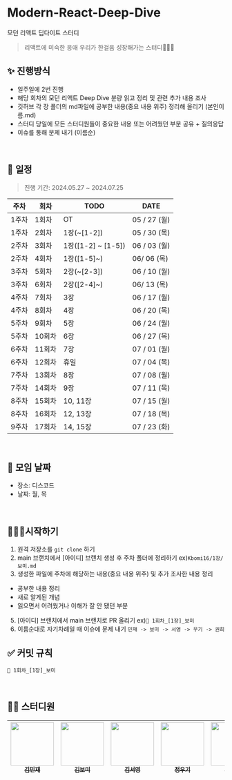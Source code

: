 # Modern-React-Deep-Dive

모던 리액트 딥다이트 스터디

> 리액트에 미숙한 응애 우리가 한걸음 성장해가는 스터디🏃🏻‍♀️

## ✨ 진행방식

- 일주일에 2번 진행
- 해당 회차의 모던 리액트 Deep Dive 분량 읽고 정리 및 관련 추가 내용 조사
- 깃허브 각 장 폴더의 md파일에 공부한 내용(중요 내용 위주) 정리해 올리기 (본인이름.md)
- 스터디 당일에 모든 스터디원들이 중요한 내용 또는 어려웠던 부분 공유 + 질의응답
- 이슈를 통해 문제 내기 (이름순)

<br />

## 📅 일정

> 진행 기간: 2024.05.27 ~ 2024.07.25

| 주차  | 회차   | TODO               | DATE         |
| ----- | ------ | ------------------ | ------------ |
| 1주차 | 1회차  | OT                 | 05 / 27 (월) |
| 1주차 | 2회차  | 1장(~[1-2])        | 05 / 30 (목) |
| 2주차 | 3회차  | 1장([1-2] ~ [1-5]) | 06 / 03 (월) |
| 2주차 | 4회차  | 1장([1-5]~)        | 06/ 06 (목)  |
| 3주차 | 5회차  | 2장(~[2-3])        | 06 / 10 (월) |
| 3주차 | 6회차  | 2장([2-4]~)        | 06/ 13 (목)  |
| 4주차 | 7회차  | 3장                | 06 / 17 (월) |
| 4주차 | 8회차  | 4장                | 06 / 20 (목) |
| 5주차 | 9회차  | 5장                | 06 / 24 (월) |
| 5주차 | 10회차 | 6장                | 06 / 27 (목) |
| 6주차 | 11회차 | 7장                | 07 / 01 (월) |
| 6주차 | 12회차 | 휴일               | 07 / 04 (목) |
| 7주차 | 13회차 | 8장                | 07 / 08 (월) |
| 7주차 | 14회차 | 9장                | 07 / 11 (목) |
| 8주차 | 15회차 | 10, 11장           | 07 / 15 (월) |
| 8주차 | 16회차 | 12, 13장           | 07 / 18 (목) |
| 9주차 | 17회차 | 14, 15장           | 07 / 23 (화) |

<br />

## 📌 모임 날짜

- 장소: 디스코드
- 날짜: 월, 목

<br />

## 🏃🏻‍♀️시작하기

1. 원격 저장소를 `git clone` 하기
2. main 브랜치에서 [아이디] 브랜치 생성 후 주차 폴더에 정리하기 ex)`Kbomi16/1장/보미.md`
3. 생성한 파일에 주차에 해당하는 내용(중요 내용 위주) 및 추가 조사한 내용 정리

- 공부한 내용 정리
- 새로 알게된 개념
- 읽으면서 어려웠거나 이해가 잘 안 됐던 부분

5. [아이디] 브랜치에서 main 브랜치로 PR 올리기 ex)`📝 1회차_[1장]_보미`
6. 이름순대로 자기차례일 때 이슈에 문제 내기 `민재 -> 보미 -> 서영 -> 우기 -> 권희`

## ✅ 커밋 규칙

```
📝 1회차_[1장]_보미
```

<br />

## 🧑‍💻 스터디원

| [<img src="https://avatars.githubusercontent.com/u/162538553?v=4" height="100px" width="100px"/><br /><sub>김민재</sub>](https://github.com/PixeIDark) | [<img src="https://avatars.githubusercontent.com/u/88658551?v=4" height="100px" width="100px"/><br /><sub>김보미</sub>](https://github.com/Kbomi16) | [<img src="https://avatars.githubusercontent.com/u/135966211?v=4" height="100px" width="100px"/><br /><sub>김서영</sub>](https://github.com/ssseeo0) | [<img src="https://avatars.githubusercontent.com/u/113000290?v=4" height="100px" width="100px"/><br /><sub>정우기</sub>](https://github.com/WooGi1020) | [<img src="https://avatars.githubusercontent.com/u/102004889?v=4" height="100px" width="100px"/><br /><sub>천권희</sub>](https://github.com/alexgoni) |
| :----------------------------------------------------------------------------------------------------------------------------------------------------: | :-------------------------------------------------------------------------------------------------------------------------------------------------: | :--------------------------------------------------------------------------------------------------------------------------------------------------: | :----------------------------------------------------------------------------------------------------------------------------------------------------: | :---------------------------------------------------------------------------------------------------------------------------------------------------: |
